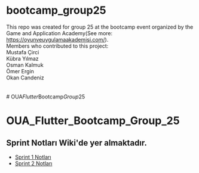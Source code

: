 # bootcamp_group25<br>

This repo was created for group 25 at the bootcamp event organized by the Game and Application Academy(See more: https://oyunveuygulamaakademisi.com/). <br>
Members who contributed to this project:<br>
Mustafa Çirci<br>
Kübra Yılmaz<br>
Osman Kalmuk<br>
Ömer Ergin<br>
Okan Candeniz<br>
<br><br>
#   O U A _ F l u t t e r _ B o o t c a m p _ G r o u p _ 2 5  

 <h1>OUA_Flutter_Bootcamp_Group_25</h1>
    <h2>Sprint Notları Wiki'de yer almaktadır.</h2>
    <ul>
        <li><a href="https://github.com/ClosePrize/OUA_Flutter_Bootcamp_Group_25/wiki/Sprint-1-Notlar%C4%B1">Sprint 1 Notları</a></li>
        <li><a href="https://github.com/ClosePrize/OUA_Flutter_Bootcamp_Group_25/wiki/Sprint-2-Notlar%C4%B1">Sprint 2 Notları</a></li>
    </ul>

